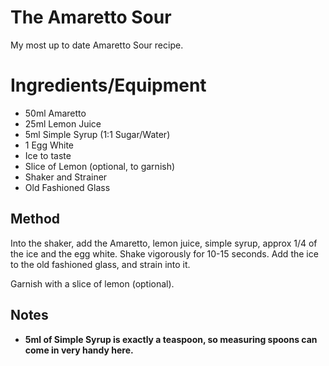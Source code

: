 # The Amaretto Sour

My most up to date Amaretto Sour recipe.

# Ingredients/Equipment

* 50ml Amaretto
* 25ml Lemon Juice
* 5ml Simple Syrup (1:1 Sugar/Water)
* 1 Egg White
* Ice to taste
* Slice of Lemon (optional, to garnish)
* Shaker and Strainer
* Old Fashioned Glass

## Method

Into the shaker, add the Amaretto, lemon juice, simple syrup, approx 1/4 of the ice and the egg white. Shake vigorously for 10-15 seconds. Add the ice to the old fashioned glass, and strain into it.

Garnish with a slice of lemon (optional).

## Notes

* **5ml of Simple Syrup is exactly a teaspoon, so measuring spoons can come in very handy here.**